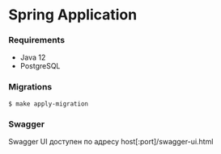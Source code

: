 # Spring Application

### Requirements 
- Java 12
- PostgreSQL 


### Migrations

```shell script
$ make apply-migration
```

### Swagger 
Swagger UI доступен по адресу host[:port]/swagger-ui.html
